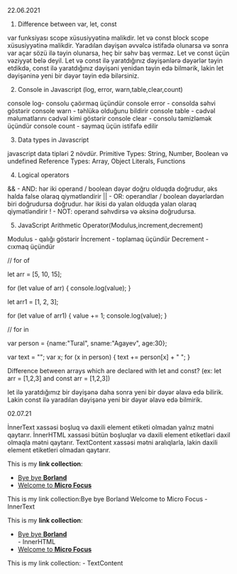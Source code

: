 22.06.2021

1. Difference between var, let, const

 var funksiyası scope xüsusiyyətinə malikdir. let və const block scope xüsusiyyətinə malikdir. Yaradılan dəyişən əvvəlcə istifadə olunarsa və sonra var açar sözü ilə təyin olunarsa, heç bir səhv baş verməz. Let ve const üçün vəziyyət belə deyil. Let və const ilə yaratdığınız dəyişənlərə dəyərlər təyin etdikdə, const ilə yaratdığınız dəyişəni yenidən təyin edə bilmərik, lakin let dəyişəninə yeni bir dəyər təyin edə bilərsiniz.

2. Console in Javascript (log, error, warn,table,clear,count)

console log- consolu çaöırmaq üçündür
console error - consolda səhvi göstərir
console warn - təhlükə olduğunu bildirir
console table - cədvəl məlumatlarını cədvəl kimi göstərir
console clear - consolu təmizləmək üçündür
console count - saymaq üçün istifafə edilir

3. Data types in Javascript

javascript data tipləri 2 növdür.
Primitive Types: String, Number, Boolean və undefined
Reference Types: Array, Object Literals, Functions

4. Logical operators

&& - AND: hər iki operand / boolean dəyər doğru olduqda doğrudur, əks halda false olaraq qiymətləndirir
||  - OR: operandlar / boolean dəyərlərdən biri doğrudursa doğrudur. hər ikisi də yalan olduqda yalan olaraq qiymətləndirir
! - NOT: operand səhvdirsə və əksinə doğrudursa.

5. JavaScript Arithmetic Operator(Modulus,increment,decrement)

Modulus - qalığı göstərir
İncrement - toplamaq üçündür
Decrement - cıxmaq üçündür


// for of

let arr = [5, 10, 15];

for (let value of arr) {
  console.log(value);
}

let arr1 = [1, 2, 3];

for (let value of arr1) {
  value += 1;
  console.log(value);
}

// for in

var person = {name:"Tural", sname:"Agayev", age:30};

var text = "";
var x;
for (x in person) {
  text += person[x] + " ";
}

Difference between arrays which are declared with let and const? (ex: let arr = [1,2,3] and const arr = [1,2,3])

let ilə yaratdığımız bir dəyişənə daha sonra yeni bir dəyər əlavə edə bilirik. Lakin const ilə yaradılan dəyişənə yeni bir dəyər əlavə edə bilmirik.


02.07.21


İnnerText xassəsi boşluq və daxili element etiketi olmadan yalnız mətni qaytarır.
İnnerHTML xassəsi bütün boşluqlar və daxili element etiketləri daxil olmaqla mətni qaytarır.
TextContent xassəsi mətni aralıqlarla, lakin daxili element etiketleri olmadan qaytarır.

<div id="mylinks">
  This is my <b>link collection</b>:
  <ul>
    <li><a href="www.borland.com">Bye bye <b>Borland</b> </a></li>
    <li><a href="www.microfocus.com">Welcome to <b>Micro Focus</b></a></li>
  </ul>
</div>

This is my link collection:Bye bye Borland Welcome to Micro Focus - InnerText


This is my <b>link collection</b>:
<ul> 
  <li><a href="www.borland.com">Bye bye <b>Borland</b></a></li>      - InnerHTML
  <li><a href="www.microfocus.com">Welcome to <b>Micro Focus</b></a></li> 
</ul>


This is my link collection: - TextContent
